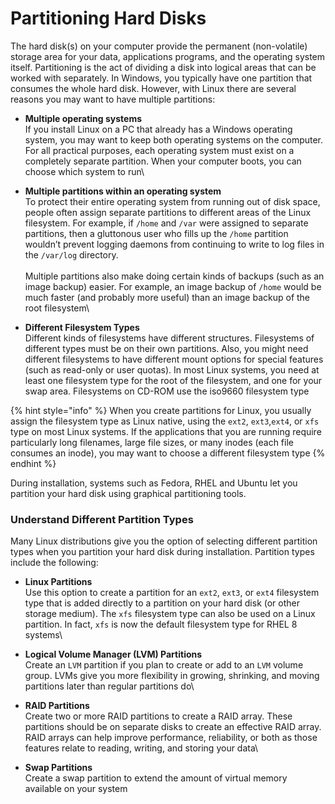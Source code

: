 # Partitioning Hard Disks

The hard disk(s) on your computer provide the permanent (non-volatile) storage area for your data, applications programs, and the operating system itself. Partitioning is the act of dividing a disk into logical areas that can be worked with separately. In Windows, you typically have one partition that consumes the whole hard disk. However, with Linux there are several reasons you may want to have multiple partitions:

* **Multiple operating systems**\
  If you install Linux on a PC that already has a Windows operating system, you may want to keep both operating systems on the computer. For all practical purposes, each operating system must exist on a completely separate partition. When your computer boots, you can choose which system to run\

* **Multiple partitions within an operating system**\
  To protect their entire operating system from running out of disk space, people often assign separate partitions to different areas of the Linux filesystem. For example, if `/home` and `/var` were assigned to separate partitions, then a gluttonous user who fills up the `/home` partition wouldn’t prevent logging daemons from continuing to write to log files in the `/var/log` directory.\
  \
  Multiple partitions also make doing certain kinds of backups (such as an image backup) easier. For example, an image backup of `/home` would be much faster (and probably more useful) than an image backup of the root filesystem\

* **Different Filesystem Types**\
  Different kinds of filesystems have different structures. Filesystems of different types must be on their own partitions. Also, you might need different filesystems to have different mount options for special features (such as read-only or user quotas). In most Linux systems, you need at least one filesystem type for the root of the filesystem, and one for your swap area. Filesystems on CD-ROM use the iso9660 filesystem type

{% hint style="info" %}
When you create partitions for Linux, you usually assign the filesystem type as Linux native, using the `ext2`, `ext3`,`ext4`, or `xfs` type on most Linux systems. If the applications that you are running require particularly long filenames, large file sizes, or many inodes (each file consumes an inode), you may want to choose a different filesystem type
{% endhint %}

During installation, systems such as Fedora, RHEL and Ubuntu let you partition your hard disk using graphical partitioning tools.

### Understand Different Partition Types

Many Linux distributions give you the option of selecting different partition types when you partition your hard disk during installation. Partition types include the following:

* **Linux Partitions**\
  Use this option to create a partition for an `ext2`, `ext3`, or `ext4` filesystem type that is added directly to a partition on your hard disk (or other storage medium). The `xfs` filesystem type can also be used on a Linux partition. In fact, `xfs` is now the default filesystem type for RHEL 8 systems\

* **Logical Volume Manager (LVM) Partitions**\
  Create an `LVM` partition if you plan to create or add to an `LVM` volume group. LVMs give you more flexibility in growing, shrinking, and moving partitions later than regular partitions do\

* **RAID Partitions**\
  Create two or more RAID partitions to create a RAID array. These partitions should be on separate disks to create an effective RAID array. RAID arrays can help improve performance, reliability, or both as those features relate to reading, writing, and storing your data\

* **Swap Partitions**\
  Create a swap partition to extend the amount of virtual memory available on your system
